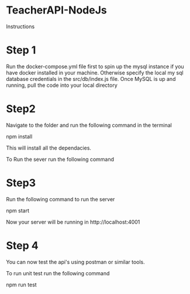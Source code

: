 # TeacherAPI-NodeJs

Instructions

# Step 1

Run the docker-compose.yml file first to spin up the mysql instance if you have docker installed in your machine.
Otherwise specify the local my sql database credentials in the src/db/index.js file.
Once MySQL is up and running, pull the code into your local directory 

# Step2
Navigate to the folder and run the following command in the terminal 

npm install 

This will install all the dependacies. 

To Run the sever run the following command

# Step3
Run the following command to run the server

npm start

Now your server will be running in http://localhost:4001 

# Step 4

You can now test the api's using postman or similar tools.

To run unit test run the following command

npm run test
